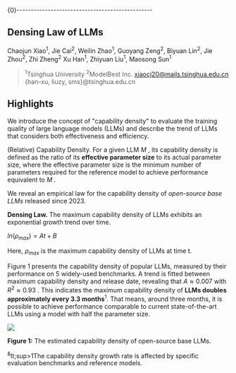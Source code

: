 

{0}------------------------------------------------

## **Densing Law of LLMs**

Chaojun Xiao<sup>1</sup>, Jie Cai<sup>2</sup>, Weilin Zhao<sup>1</sup>, Guoyang Zeng<sup>2</sup>, Biyuan Lin<sup>2</sup>, Jie Zhou<sup>2</sup>, Zhi Zheng<sup>2</sup> Xu Han<sup>1</sup>, Zhiyuan Liu<sup>1</sup>, Maosong Sun<sup>1</sup>

> <sup>1</sup>Tsinghua University <sup>2</sup>ModelBest Inc. xiaocj20@mails.tsinghua.edu.cn {han-xu, liuzy, sms}@tsinghua.edu.cn

## **Highlights**

We introduce the concept of "capability density" to evaluate the training quality of large language models (LLMs) and describe the trend of LLMs that considers both effectiveness and efficiency.

(Relative) Capability Density. For a given LLM  $M$ , its capability density is defined as the ratio of its **effective parameter size** to its actual parameter size, where the effective parameter size is the minimum number of parameters required for the reference model to achieve performance equivalent to  $M$ .

We reveal an empirical law for the capability density of *open-source base LLMs* released since 2023.

**Densing Law.** The maximum capability density of LLMs exhibits an exponential growth trend over time.

 $ln(\rho_{max}) = At + B$ 

Here,  $\rho_{max}$  is the maximum capability density of LLMs at time t.

Figure 1 presents the capability density of popular LLMs, measured by their performance on 5 widely-used benchmarks. A trend is fitted between maximum capability density and release date, revealing that  $A \approx 0.007$  with  $R^2 \approx 0.93$ . This indicates the maximum capability density of **LLMs doubles approximately every 3.3 months**<sup>1</sup>. That means, around three months, it is possible to achieve performance comparable to current state-of-the-art LLMs using a model with half the parameter size.

![](_page_0_Figure_11.jpeg)

**Figure 1:** The estimated capability density of open-source base LLMs.

<sup>&</sup>lt;sup>1</sup>The capability density growth rate is affected by specific evaluation benchmarks and reference models.